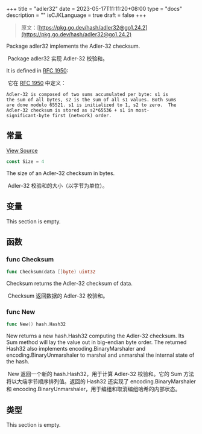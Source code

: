 +++
title = "adler32"
date = 2023-05-17T11:11:20+08:00
type = "docs"
description = ""
isCJKLanguage = true
draft = false
+++
> 原文：[https://pkg.go.dev/hash/adler32@go1.24.2](https://pkg.go.dev/hash/adler32@go1.24.2)

Package adler32 implements the Adler-32 checksum.

​	Package adler32 实现 Adler-32 校验和。

It is defined in [RFC 1950](https://rfc-editor.org/rfc/rfc1950.html):

​	它在 [RFC 1950](https://rfc-editor.org/rfc/rfc1950.html) 中定义：

```
Adler-32 is composed of two sums accumulated per byte: s1 is
the sum of all bytes, s2 is the sum of all s1 values. Both sums
are done modulo 65521. s1 is initialized to 1, s2 to zero.  The
Adler-32 checksum is stored as s2*65536 + s1 in most-
significant-byte first (network) order.
```



## 常量 

[View Source](https://cs.opensource.google/go/go/+/go1.20.1:src/hash/adler32/adler32.go;l=31)

``` go 
const Size = 4
```

The size of an Adler-32 checksum in bytes.

​	Adler-32 校验和的大小（以字节为单位）。

## 变量

This section is empty.

## 函数

### func Checksum 

``` go 
func Checksum(data []byte) uint32
```

Checksum returns the Adler-32 checksum of data.

​	Checksum 返回数据的 Adler-32 校验和。

### func New

```go
func New() hash.Hash32
```

New returns a new hash.Hash32 computing the Adler-32 checksum. Its Sum method will lay the value out in big-endian byte order. The returned Hash32 also implements encoding.BinaryMarshaler and encoding.BinaryUnmarshaler to marshal and unmarshal the internal state of the hash.

​	New 返回一个新的 hash.Hash32，用于计算 Adler-32 校验和。它的 Sum 方法将以大端字节顺序排列值。返回的 Hash32 还实现了 encoding.BinaryMarshaler 和 encoding.BinaryUnmarshaler，用于编组和取消编组哈希的内部状态。

## 类型

This section is empty.